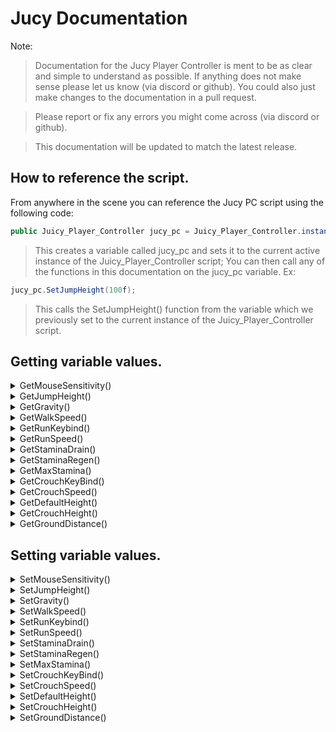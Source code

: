 # Jucy Documentation
Note:
> Documentation for the Jucy Player Controller is ment to be as clear and simple to understand as possible. If anything does not make sense please let us know (via discord or github). You could also just make changes to the documentation in a pull request.

> Please report or fix any errors you might come across (via discord or github).

> This documentation will be updated to match the latest release.

## How to reference the script.
From anywhere in the scene you can reference the Jucy PC script using the following code:
```cs
public Juicy_Player_Controller jucy_pc = Juicy_Player_Controller.instance;
```
> This creates a variable called jucy_pc and sets it to the current active instance of the Juicy_Player_Controller script;
You can then call any of the functions in this documentation on the jucy_pc variable. Ex:
```cs
jucy_pc.SetJumpHeight(100f);
```
> This calls the SetJumpHeight() function from the variable which we previously set to the current instance of the Juicy_Player_Controller script.


## Getting variable values.
<details>
  <summary>GetMouseSensitivity()</summary>
  
  ### Description
  Returns the mouse_sensitivity variable as a float.

  ### Usage
  ```cs
  jucy_pc.GetMouseSensitivity();
  ```

  ### Source Code
  ```cs
  public float GetMouseSensitivity(){ return mouse_sensitivity; }
  ```
</details>

<details>
  <summary>GetJumpHeight()</summary>
  
  ### Description
  Returns the jump_height variable as a float.

  ### Usage
  ```cs
  jucy_pc.GetJumpHeight();
  ```

  ### Source Code
  ```cs
  public float GetJumpHeight(){ return jump_height; }
  ```
</details>

<details>
  <summary>GetGravity()</summary>
  
  ### Description
  Returns the gravity variable as a float.

  ### Usage
  ```cs
  jucy_pc.GetGravity();
  ```

  ### Source Code
  ```cs
  public float GetGravity(){ return gravity; }
  ```
</details>

<details>
  <summary>GetWalkSpeed()</summary>
  
  ### Description
  Returns the walk_speed variable as a float.

  ### Usage
  ```cs
  jucy_pc.GetWalkSpeed();
  ```

  ### Source Code
  ```cs
  public float GetWalkSpeed(){ return walk_speed; }
  ```
</details>

<details>
  <summary>GetRunKeybind()</summary>
  
  ### Description
  Returns the run_keybind variable as a KeyCode.

  ### Usage
  ```cs
  jucy_pc.GetRunKeybind();
  ```

  ### Source Code
  ```cs
  public float GetRunKeybind(){ return run_keybind; }
  ```
</details>

<details>
  <summary>GetRunSpeed()</summary>
  
  ### Description
  Returns the run_speed variable as a float.

  ### Usage
  ```cs
  jucy_pc.GetRunSpeed();
  ```

  ### Source Code
  ```cs
  public float GetRunSpeed(){ return run_speed; }
  ```
</details>

<details>
  <summary>GetStaminaDrain()</summary>
  
  ### Description
  Returns the stamina_drain variable as a float.

  ### Usage
  ```cs
  jucy_pc.GetStaminaDrain();
  ```

  ### Source Code
  ```cs
  public float GetStaminaDrain(){ return stamina_drain; }
  ```
</details>

<details>
  <summary>GetStaminaRegen()</summary>
  
  ### Description
  Returns the stamina_regen variable as a float.

  ### Usage
  ```cs
  jucy_pc.GetStaminaRegen();
  ```

  ### Source Code
  ```cs
  public float GetStaminaRegen(){ return stamina_regen; }
  ```
</details>

<details>
  <summary>GetMaxStamina()</summary>
  
  ### Description
  Returns the max_stamina variable as a float.

  ### Usage
  ```cs
  jucy_pc.GetMaxStamina();
  ```

  ### Source Code
  ```cs
  public float GetMaxStamina(){ return max_stamina; }
  ```
</details>

<details>
  <summary>GetCrouchKeyBind()</summary>
  
  ### Description
  Returns the crouch_keybind variable as a KeyCode.

  ### Usage
  ```cs
  jucy_pc.GetCrouchKeyBind();
  ```

  ### Source Code
  ```cs
  public float GetCrouchKeyBind(){ return crouch_keybind; }
  ```
</details>

<details>
  <summary>GetCrouchSpeed()</summary>
  
  ### Description
  Returns the crouch_speed variable as a float.

  ### Usage
  ```cs
  jucy_pc.GetCrouchSpeed();
  ```

  ### Source Code
  ```cs
  public float GetCrouchSpeed(){ return crouch_speed; }
  ```
</details>

<details>
  <summary>GetDefaultHeight()</summary>
  
  ### Description
  Returns the default_height variable as a float.

  ### Usage
  ```cs
  jucy_pc.GetDefaultHeight();
  ```

  ### Source Code
  ```cs
  public float GetDefaultHeight(){ return default_height; }
  ```
</details>

<details>
  <summary>GetCrouchHeight()</summary>
  
  ### Description
  Returns the crouch_height variable as a float.

  ### Usage
  ```cs
  jucy_pc.GetCrouchHeight();
  ```

  ### Source Code
  ```cs
  public float GetCrouchHeight(){ return crouch_height; }
  ```
</details>

<details>
  <summary>GetGroundDistance()</summary>
  
  ### Description
  Returns the ground_distance variable as a float.

  ### Usage
  ```cs
  jucy_pc.GetGroundDistance();
  ```

  ### Source Code
  ```cs
  public float GetGroundDistance(){ return ground_distance; }
  ```
</details>

## Setting variable values.
<details>
  <summary>SetMouseSensitivity()</summary>
  
  ### Description
  Returns the mouse_sensitivity variable as a float.

  ### Usage
  ```cs
  jucy_pc.SetMouseSensitivity({new_value});
  ```

  ### Source Code
  ```cs
  public void SetMouseSensitivity(float new_sensitivity){ mouse_sensitivity = new_sensitivity; }
  ```
</details>

<details>
  <summary>SetJumpHeight()</summary>
  
  ### Description
  Returns the jump_height variable as a float.

  ### Usage
  ```cs
  jucy_pc.SetJumpHeight({new_value});
  ```

  ### Source Code
  ```cs
  public void SetJumpHeight(float new_jump_height){ jump_height = new_jump_height; }
  ```
</details>

<details>
  <summary>SetGravity()</summary>
  
  ### Description
  Returns the gravity variable as a float.

  ### Usage
  ```cs
  jucy_pc.SetGravity({new_value});
  ```

  ### Source Code
  ```cs
  public void SetGravity(float new_gravity){ gravity = new_gravity; }
  ```
</details>

<details>
  <summary>SetWalkSpeed()</summary>
  
  ### Description
  Returns the walk_speed variable as a float.

  ### Usage
  ```cs
  jucy_pc.SetWalkSpeed({new_value});
  ```

  ### Source Code
  ```cs
  public void SetWalkSpeed(float new_walk_speed){ walk_speed = new_walk_speed; }
  ```
</details>

<details>
  <summary>SetRunKeybind()</summary>
  
  ### Description
  Returns the run_keybind variable as a KeyCode.

  ### Usage
  ```cs
  jucy_pc.SetRunKeybind({new_value});
  ```

  ### Source Code
  ```cs
  public void SetRunKeybind(KeyCode new_run_keybind){ run_keybind = new_run_keybind; }
  ```
</details>

<details>
  <summary>SetRunSpeed()</summary>
  
  ### Description
  Returns the run_speed variable as a float.

  ### Usage
  ```cs
  jucy_pc.SetRunSpeed({new_value});
  ```

  ### Source Code
  ```cs
  public void SetRunSpeed(float new_run_speed){ run_speed = new_run_speed; }
  ```
</details>

<details>
  <summary>SetStaminaDrain()</summary>
  
  ### Description
  Returns the stamina_drain variable as a float.

  ### Usage
  ```cs
  jucy_pc.SetStaminaDrain({new_value});
  ```

  ### Source Code
  ```cs
  public void SetStaminaDrain(float new_stamina_drain){ stamina_drain = new_stamina_drain; }
  ```
</details>

<details>
  <summary>SetStaminaRegen()</summary>
  
  ### Description
  Returns the stamina_regen variable as a float.

  ### Usage
  ```cs
  jucy_pc.SetStaminaRegen({new_value});
  ```

  ### Source Code
  ```cs
  public void SetStaminaRegen(float new_stamina_regen){ stamina_regen = new_stamina_regen; }
  ```
</details>

<details>
  <summary>SetMaxStamina()</summary>
  
  ### Description
  Returns the max_stamina variable as a float.

  ### Usage
  ```cs
  jucy_pc.SetMaxStamina({new_value});
  ```

  ### Source Code
  ```cs
  public void SetMaxStamina(float new_max_stamina){ max_stamina = new_max_stamina; }
  ```
</details>

<details>
  <summary>SetCrouchKeyBind()</summary>
  
  ### Description
  Returns the crouch_keybind variable as a KeyCode.

  ### Usage
  ```cs
  jucy_pc.SetCrouchKeyBind({new_value});
  ```

  ### Source Code
  ```cs
  public void SetCrouchKeyBind(KeyCode new_crouch_keybind){ crouch_keybind = new_crouch_keybind; }
  ```
</details>

<details>
  <summary>SetCrouchSpeed()</summary>
  
  ### Description
  Returns the crouch_speed variable as a float.

  ### Usage
  ```cs
  jucy_pc.SetCrouchSpeed({new_value});
  ```

  ### Source Code
  ```cs
  public void SetCrouchSpeed(float new_crouch_speed){ crouch_speed = new_crouch_speed; }
  ```
</details>

<details>
  <summary>SetDefaultHeight()</summary>
  
  ### Description
  Returns the default_height variable as a float.

  ### Usage
  ```cs
  jucy_pc.SetDefaultHeight({new_value});
  ```

  ### Source Code
  ```cs
  public void SetDefaultHeight(float new_default_height){ default_height = new_default_height; }
  ```
</details>

<details>
  <summary>SetCrouchHeight()</summary>
  
  ### Description
  Returns the crouch_height variable as a float.

  ### Usage
  ```cs
  jucy_pc.SetCrouchHeight({new_value});
  ```

  ### Source Code
  ```cs
  public void SetCrouchHeight(float new_crouch_height){ crouch_height = new_crouch_height; }
  ```
</details>

<details>
  <summary>SetGroundDistance()</summary>
  
  ### Description
  Returns the ground_distance variable as a float.

  ### Usage
  ```cs
  jucy_pc.SetGroundDistance({new_value});
  ```

  ### Source Code
  ```cs
  public void SetGroundDistance(float new_ground_distance){ ground_distance = new_ground_distance; }
  ```
</details>
